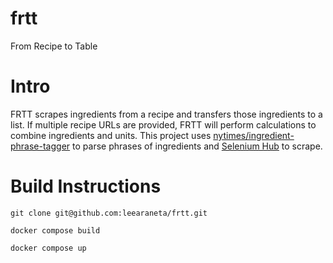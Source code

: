 # frtt
From Recipe to Table

# Intro

FRTT scrapes ingredients from a recipe and transfers those ingredients to a list.
If multiple recipe URLs are provided, FRTT will perform calculations to combine ingredients and units.
This project uses [nytimes/ingredient-phrase-tagger](https://github.com/nytimes/ingredient-phrase-tagger) to parse phrases of ingredients and [Selenium Hub](https://hub.docker.com/r/selenium/hub/) to scrape.

# Build Instructions

`git clone git@github.com:leearaneta/frtt.git`

`docker compose build`

`docker compose up`

